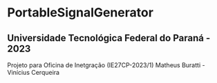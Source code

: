 # PortableSignalGenerator
## Universidade Tecnológica Federal do Paraná - 2023
Projeto para Oficina de Inetgração (IE27CP-2023/1)
Matheus Buratti - Vinícius Cerqueira
